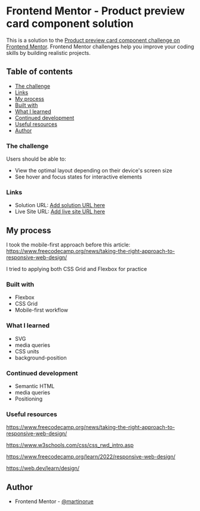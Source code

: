 # Frontend Mentor - Product preview card component solution

This is a solution to the [Product preview card component challenge on Frontend Mentor](https://www.frontendmentor.io/challenges/product-preview-card-component-GO7UmttRfa). Frontend Mentor challenges help you improve your coding skills by building realistic projects. 

## Table of contents

- [The challenge](#the-challenge)
- [Links](#links)
- [My process](#my-process)
- [Built with](#built-with)
- [What I learned](#what-i-learned)
- [Continued development](#continued-development)
- [Useful resources](#useful-resources)
- [Author](#author)

### The challenge

Users should be able to:

- View the optimal layout depending on their device's screen size
- See hover and focus states for interactive elements

### Links

- Solution URL: [Add solution URL here](https://github.com/martinorue/fem-product-preview-card)
- Live Site URL: [Add live site URL here](https://martinorue.github.io/fem-product-preview-card/)

## My process

I took the mobile-first approach before this article: https://www.freecodecamp.org/news/taking-the-right-approach-to-responsive-web-design/

I tried to applying both CSS Grid and Flexbox for practice


### Built with

- Flexbox
- CSS Grid
- Mobile-first workflow

### What I learned

- SVG
- media queries
- CSS units
- background-position

### Continued development

- Semantic HTML
- media queries
- Positioning

### Useful resources

https://www.freecodecamp.org/news/taking-the-right-approach-to-responsive-web-design/

https://www.w3schools.com/css/css_rwd_intro.asp

https://www.freecodecamp.org/learn/2022/responsive-web-design/

https://web.dev/learn/design/

## Author

- Frontend Mentor - [@martinorue](https://www.frontendmentor.io/profile/martinorue)
